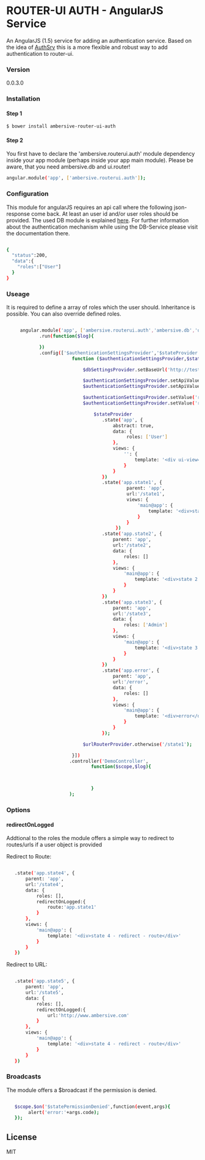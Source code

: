 # ROUTER-UI AUTH - AngularJS Service

An AngularJS (1.5) service for adding an authentication service. Based on the idea of [AuthSrv](https://github.com/AMBERSIVE/AngularJS---AuthService) this is a more flexible and robust way to add authentication to router-ui.

### Version
0.0.3.0

### Installation

#### Step 1

```sh
$ bower install ambersive-router-ui-auth
```
#### Step 2
You first have to declare the 'ambersive.routerui.auth' module dependency inside your app module (perhaps inside your app main module).
Please be aware, that you need ambersive.db and ui.router!

```sh
angular.module('app', ['ambersive.routerui.auth']);
```
### Configuration

This module for angularJS requires an api call where the following json-response come back. At least an user id and/or user roles should be provided.
The used DB module is explained [here](https://github.com/AMBERSIVE/AngularJS---DBSrv). For further information about the authentication mechanism while using the DB-Service please visit the documentation there.

```sh

{
  "status":200,
  "data":{
    "roles":["User"]
  }
}

```

### Useage

It is required to define a array of roles which the user should.
Inheritance is possible. You can also override defined roles.

```sh

     angular.module('app', ['ambersive.routerui.auth','ambersive.db','ui.router'])
            .run(function($log){

            })
            .config(['$authenticationSettingsProvider','$stateProvider','$urlRouterProvider','$authenticationSettingsProvider','$dbSettingsProvider',
                        function ($authenticationSettingsProvider,$stateProvider,$urlRouterProvider,$authenticationSettingsProvider,$dbSettingsProvider) {

                            $dbSettingsProvider.setBaseUrl('http://test.dev/AuthService2/demo/');

                            $authenticationSettingsProvider.setApiValue('baseUrl','http://test.dev/AuthService2/demo/');
                            $authenticationSettingsProvider.setApiValue('url','data/response.json');

                            $authenticationSettingsProvider.setValue('redirect401Route','app.error');
                            $authenticationSettingsProvider.setValue('redirect403Route','app.error');

                                $stateProvider
                                   .state('app', {
                                       abstract: true,
                                       data: {
                                            roles: ['User']
                                       },
                                       views: {
                                           '': {
                                               template: '<div ui-view="main"></div>'
                                           }
                                       }
                                   })
                                   .state('app.state1', {
                                            parent: 'app',
                                            url:'/state1',
                                            views: {
                                                'main@app': {
                                                    template: '<div>state 1 - inherited roles from abstract definition</div>'
                                                }
                                            }
                                        })
                                   .state('app.state2', {
                                       parent: 'app',
                                       url:'/state2',
                                       data: {
                                           roles: []
                                       },
                                       views: {
                                           'main@app': {
                                               template: '<div>state 2 - No roles needed</div>'
                                           }
                                       }
                                   })
                                   .state('app.state3', {
                                       parent: 'app',
                                       url:'/state3',
                                       data: {
                                           roles: ['Admin']
                                       },
                                       views: {
                                           'main@app': {
                                               template: '<div>state 3 - Admin as a role</div>'
                                           }
                                       }
                                   })
                                   .state('app.error', {
                                       parent: 'app',
                                       url:'/error',
                                       data: {
                                           roles: []
                                       },
                                       views: {
                                           'main@app': {
                                               template: '<div>error</div>'
                                           }
                                       }
                                   });

                            $urlRouterProvider.otherwise('/state1');

                        }])
                       .controller('DemoController',
                               function($scope,$log){



                               }
                       );


```
### Options

#### redirectOnLogged

Addtional to the roles the module offers a simple way to redirect to routes/urls if a user object is provided

Redirect to Route:

```sh

   .state('app.state4', {
       parent: 'app',
       url:'/state4',
       data: {
           roles: [],
           redirectOnLogged:{
               route:'app.state1'
           }
       },
       views: {
           'main@app': {
               template: '<div>state 4 - redirect - route</div>'
           }
       }
   })

```

Redirect to URL:

```sh

   .state('app.state5', {
       parent: 'app',
       url:'/state5',
       data: {
           roles: [],
           redirectOnLogged:{
               url:'http://www.ambersive.com'
           }
       },
       views: {
           'main@app': {
               template: '<div>state 4 - redirect - route</div>'
           }
       }
   })

```


### Broadcasts

The module offers a $broadcast if the permission is denied.

```sh

   $scope.$on('$statePermissionDenied',function(event,args){
        alert('error:'+args.code);
   });


```

License
----
MIT